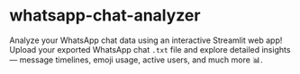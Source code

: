 # whatsapp-chat-analyzer
Analyze your WhatsApp chat data using an interactive Streamlit web app!   Upload your exported WhatsApp chat `.txt` file and explore detailed insights — message timelines, emoji usage, active users, and much more 📊.
